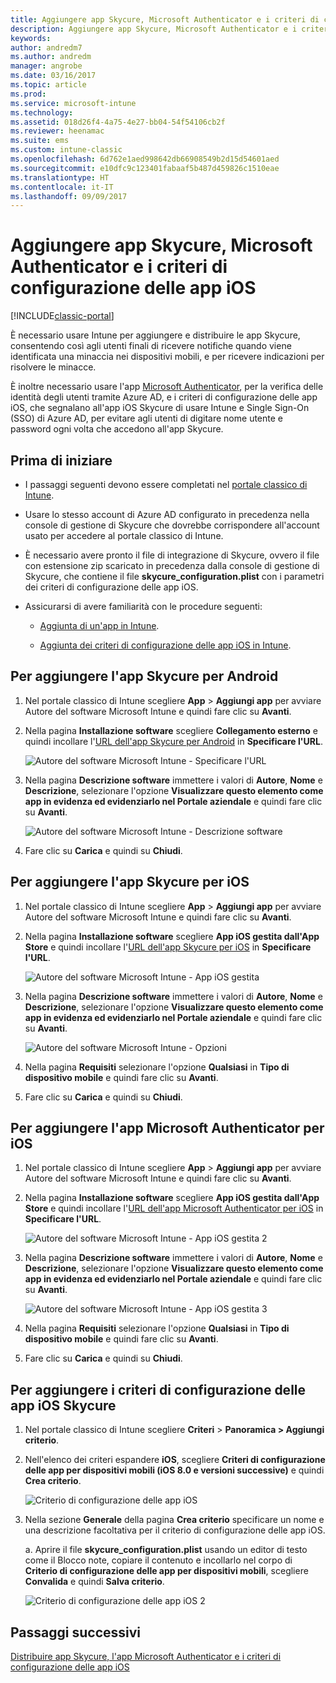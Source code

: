 ```yaml
---
title: Aggiungere app Skycure, Microsoft Authenticator e i criteri di configurazione delle app iOS
description: Aggiungere app Skycure, Microsoft Authenticator e i criteri di configurazione delle app iOS nel portale classico di Intune.
keywords: 
author: andredm7
ms.author: andredm
manager: angrobe
ms.date: 03/16/2017
ms.topic: article
ms.prod: 
ms.service: microsoft-intune
ms.technology: 
ms.assetid: 018d26f4-4a75-4e27-bb04-54f54106cb2f
ms.reviewer: heenamac
ms.suite: ems
ms.custom: intune-classic
ms.openlocfilehash: 6d762e1aed998642db66908549b2d15d54601aed
ms.sourcegitcommit: e10dfc9c123401fabaaf5b487d459826c1510eae
ms.translationtype: HT
ms.contentlocale: it-IT
ms.lasthandoff: 09/09/2017
---
```

# <a name="add-skycure-apps-microsoft-authenticator-app-and-ios-configuration-policy"></a>Aggiungere app Skycure, Microsoft Authenticator e i criteri di configurazione delle app iOS

[!INCLUDE[classic-portal](../includes/classic-portal.md)]

È necessario usare Intune per aggiungere e distribuire le app Skycure, consentendo così agli utenti finali di ricevere notifiche quando viene identificata una minaccia nei dispositivi mobili, e per ricevere indicazioni per risolvere le minacce.

È inoltre necessario usare l'app [Microsoft Authenticator](https://docs.microsoft.com/azure/multi-factor-authentication/end-user/microsoft-authenticator-app-how-to), per la verifica delle identità degli utenti tramite Azure AD, e i criteri di configurazione delle app iOS, che segnalano all'app iOS Skycure di usare Intune e Single Sign-On (SSO) di Azure AD, per evitare agli utenti di digitare nome utente e password ogni volta che accedono all'app Skycure.

## <a name="before-you-begin"></a>Prima di iniziare

-   I passaggi seguenti devono essere completati nel [portale classico di Intune](https://manage.microsoft.com/).

-   Usare lo stesso account di Azure AD configurato in precedenza nella console di gestione di Skycure che dovrebbe corrispondere all'account usato per accedere al portale classico di Intune.

-   È necessario avere pronto il file di integrazione di Skycure, ovvero il file con estensione zip scaricato in precedenza dalla console di gestione di Skycure, che contiene il file **skycure\_configuration.plist** con i parametri dei criteri di configurazione delle app iOS.

-   Assicurarsi di avere familiarità con le procedure seguenti:

    -   [Aggiunta di un'app in Intune](/intune-classic/deploy-use/add-apps).

    -   [Aggiunta dei criteri di configurazione delle app iOS in Intune](/intune-classic/deploy-use/configure-ios-apps-with-mobile-app-configuration-policies-in-microsoft-intune).

## <a name="to-add-the-skycure-app-for-android"></a>Per aggiungere l'app Skycure per Android

1.  Nel portale classico di Intune scegliere **App** &gt; **Aggiungi app** per avviare Autore del software Microsoft Intune e quindi fare clic su **Avanti**.

2.  Nella pagina **Installazione software** scegliere **Collegamento esterno** e quindi incollare l'[URL dell'app Skycure per Android](https://play.google.com/store/apps/details?id=com.skycure.skycure) in **Specificare l'URL**.

    ![Autore del software Microsoft Intune - Specificare l'URL](../media/mtp/skycure-add-apps-1.png)

3.  Nella pagina **Descrizione software** immettere i valori di **Autore**, **Nome** e **Descrizione**, selezionare l'opzione **Visualizzare questo elemento come app in evidenza ed evidenziarlo nel Portale aziendale** e quindi fare clic su **Avanti**.

    ![Autore del software Microsoft Intune - Descrizione software](../media/mtp/skycure-add-apps-2.png)

4.  Fare clic su **Carica** e quindi su **Chiudi**.

## <a name="to-add-the-skycure-app-for-ios"></a>Per aggiungere l'app Skycure per iOS

1.  Nel portale classico di Intune scegliere **App** &gt; **Aggiungi app** per avviare Autore del software Microsoft Intune e quindi fare clic su **Avanti**.

2.  Nella pagina **Installazione software** scegliere **App iOS gestita dall'App Store** e quindi incollare l'[URL dell'app Skycure per iOS](https://itunes.apple.com/us/app/skycure/id695620821?mt=8) in **Specificare l'URL**.

    ![Autore del software Microsoft Intune - App iOS gestita](../media/mtp/skycure-add-apps-3.png)

3.  Nella pagina **Descrizione software** immettere i valori di **Autore**, **Nome** e **Descrizione**, selezionare l'opzione **Visualizzare questo elemento come app in evidenza ed evidenziarlo nel Portale aziendale** e quindi fare clic su **Avanti**.

    ![Autore del software Microsoft Intune - Opzioni](../media/mtp/skycure-add-apps-4.png)

4.  Nella pagina **Requisiti** selezionare l'opzione **Qualsiasi** in **Tipo di dispositivo mobile** e quindi fare clic su **Avanti**.

5.  Fare clic su **Carica** e quindi su **Chiudi**.

## <a name="to-add-the-microsoft-authenticator-app-for-ios"></a>Per aggiungere l'app Microsoft Authenticator per iOS

1.  Nel portale classico di Intune scegliere **App** &gt; **Aggiungi app** per avviare Autore del software Microsoft Intune e quindi fare clic su **Avanti**.

2.  Nella pagina **Installazione software** scegliere **App iOS gestita dall'App Store** e quindi incollare l'[URL dell'app Microsoft Authenticator per iOS](https://itunes.apple.com/us/app/microsoft-authenticator/id983156458?mt=8) in **Specificare l'URL**.

    ![Autore del software Microsoft Intune - App iOS gestita 2](../media/mtp/skycure-add-apps-5.png)

3.  Nella pagina **Descrizione software** immettere i valori di **Autore**, **Nome** e **Descrizione**, selezionare l'opzione **Visualizzare questo elemento come app in evidenza ed evidenziarlo nel Portale aziendale** e quindi fare clic su **Avanti**.

    ![Autore del software Microsoft Intune - App iOS gestita 3](../media/mtp/skycure-add-apps-6.png)

4.  Nella pagina **Requisiti** selezionare l'opzione **Qualsiasi** in **Tipo di dispositivo mobile** e quindi fare clic su **Avanti**.

5.  Fare clic su **Carica** e quindi su **Chiudi**.

## <a name="to-add-the-skycure-ios-app-configuration-policy"></a>Per aggiungere i criteri di configurazione delle app iOS Skycure

1.  Nel portale classico di Intune scegliere **Criteri** &gt; **Panoramica &gt; Aggiungi criterio**.

2.  Nell'elenco dei criteri espandere **iOS**, scegliere **Criteri di configurazione delle app per dispositivi mobili (iOS 8.0 e versioni successive)** e quindi **Crea criterio**.

    ![Criterio di configurazione delle app iOS](../media/mtp/skycure-add-apps-7.png)

3.  Nella sezione **Generale** della pagina **Crea criterio** specificare un nome e una descrizione facoltativa per il criterio di configurazione delle app iOS.

    a.  Aprire il file **skycure\_configuration.plist** usando un editor di testo come il Blocco note, copiare il contenuto e incollarlo nel corpo di **Criterio di configurazione delle app per dispositivi mobili**, scegliere **Convalida** e quindi **Salva criterio**.

       ![Criterio di configurazione delle app iOS 2](../media/mtp/skycure-add-apps-8.png)

## <a name="next-steps"></a>Passaggi successivi

[Distribuire app Skycure, l'app Microsoft Authenticator e i criteri di configurazione delle app iOS](/intune-classic/deploy-use/deploy-skycure-apps-microsoft-authenticator-app-and-ios-app-configuration-policy)
